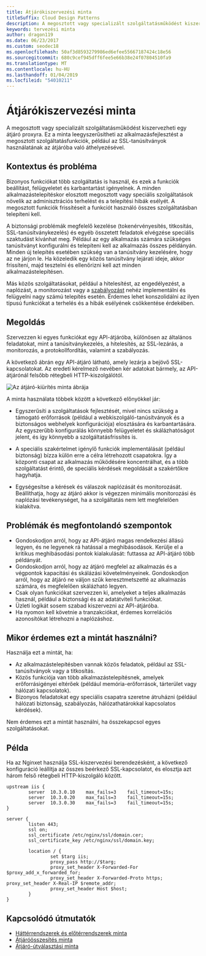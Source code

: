 ```yaml
---
title: Átjárókiszervezési minta
titleSuffix: Cloud Design Patterns
description: A megosztott vagy specializált szolgáltatásműködést kiszervezheti egy átjáró proxyra.
keywords: tervezési minta
author: dragon119
ms.date: 06/23/2017
ms.custom: seodec18
ms.openlocfilehash: 50af3d8593279986ed6efee55667187424c18e56
ms.sourcegitcommit: 680c9cef945dff6fee5e66b38e24f07804510fa9
ms.translationtype: MT
ms.contentlocale: hu-HU
ms.lasthandoff: 01/04/2019
ms.locfileid: "54010211"
---
```

# <a name="gateway-offloading-pattern"></a>Átjárókiszervezési minta

A megosztott vagy specializált szolgáltatásműködést kiszervezheti egy átjáró proxyra. Ez a minta leegyszerűsítheti az alkalmazásfejlesztést a megosztott szolgáltatásfunkciók, például az SSL-tanúsítványok használatának az átjáróba való áthelyezésével.

## <a name="context-and-problem"></a>Kontextus és probléma

Bizonyos funkciókat több szolgáltatás is használ, és ezek a funkciók beállítást, felügyeletet és karbantartást igényelnek. A minden alkalmazástelepítéskor elosztott megosztott vagy speciális szolgáltatások növelik az adminisztrációs terhelést és a telepítési hibák esélyét. A megosztott funkciók frissítéseit a funkciót használó összes szolgáltatásban telepíteni kell.

A biztonsági problémák megfelelő kezelése (tokenérvényesítés, titkosítás, SSL-tanúsítványkezelés) és egyéb összetett feladatok elvégzése speciális szaktudást kívánhat meg. Például az egy alkalmazás számára szükséges tanúsítványt konfigurálni és telepíteni kell az alkalmazás összes példányán. Minden új telepítés esetében szükség van a tanúsítvány kezelésére, hogy az ne járjon le. Ha közeledik egy közös tanúsítvány lejárati ideje, akkor frissíteni, majd tesztelni és ellenőrizni kell azt minden alkalmazástelepítésen.

Más közös szolgáltatásokat, például a hitelesítést, az engedélyezést, a naplózást, a monitorozást vagy a [szabályozást](./throttling.md) nehéz implementálni és felügyelni nagy számú telepítés esetén. Érdemes lehet konszolidálni az ilyen típusú funkciókat a terhelés és a hibák esélyének csökkentése érdekében.

## <a name="solution"></a>Megoldás

Szervezzen ki egyes funkciókat egy API-átjáróba, különösen az általános feladatokat, mint a tanúsítványkezelés, a hitelesítés, az SSL-lezárás, a monitorozás, a protokollfordítás, valamint a szabályozás.

A következő ábrán egy API-átjáró látható, amely lezárja a bejövő SSL-kapcsolatokat. Az eredeti kérelmező nevében kér adatokat bármely, az API-átjárónál felsőbb rétegbeli HTTP-kiszolgálótól.

 ![Az átjáró-kiürítés minta ábrája](./_images/gateway-offload.png)

A minta használata többek között a következő előnyökkel jár:

- Egyszerűsíti a szolgáltatások fejlesztését, mivel nincs szükség a támogató erőforrások (például a webkiszolgáló-tanúsítványok és a biztonságos webhelyek konfigurációja) elosztására és karbantartására. Az egyszerűbb konfigurálás könnyebb felügyeletet és skálázhatóságot jelent, és így könnyebb a szolgáltatásfrissítés is.

- A speciális szakértelmet igénylő funkciók implementálását (például biztonság) bízza külön erre a célra létrehozott csapatokra. Így a központi csapat az alkalmazás működésére koncentrálhat, és a több szolgáltatást érintő, de speciális kérdések megoldását a szakértőkre hagyhatja.

- Egységesítse a kérések és válaszok naplózását és monitorozását. Beállíthatja, hogy az átjáró akkor is végezzen minimális monitorozási és naplózási tevékenységet, ha a szolgáltatás nem lett megfelelően kialakítva.

## <a name="issues-and-considerations"></a>Problémák és megfontolandó szempontok

- Gondoskodjon arról, hogy az API-átjáró magas rendelkezési állású legyen, és ne legyenek rá hatással a meghibásodások. Kerülje el a kritikus meghibásodási pontok kialakulását: futtassa az API-átjáró több példányát.
- Gondoskodjon arról, hogy az átjáró megfelel az alkalmazás és a végpontok kapacitási és skálázási követelményeinek. Gondoskodjon arról, hogy az átjáró ne váljon szűk keresztmetszetté az alkalmazás számára, és megfelelően skálázható legyen.
- Csak olyan funkciókat szervezzen ki, amelyeket a teljes alkalmazás használ, például a biztonsági és az adatátviteli funkciókat.
- Üzleti logikát sosem szabad kiszervezni az API-átjáróba.
- Ha nyomon kell követnie a tranzakciókat, érdemes korrelációs azonosítókat létrehozni a naplózáshoz.

## <a name="when-to-use-this-pattern"></a>Mikor érdemes ezt a mintát használni?

Használja ezt a mintát, ha:

- Az alkalmazástelepítésben vannak közös feladatok, például az SSL-tanúsítványok vagy a titkosítás.
- Közös funkciója van több alkalmazástelepítésnek, amelyek erőforrásigényei eltérőek (például memória-erőforrások, tárterület vagy hálózati kapcsolatok).
- Bizonyos feladatokat egy speciális csapatra szeretne átruházni (például hálózati biztonság, szabályozás, hálózathatárokkal kapcsolatos kérdések).

Nem érdemes ezt a mintát használni, ha összekapcsol egyes szolgáltatásokat.

## <a name="example"></a>Példa

Ha az Nginxet használja SSL-kiszervezési berendezésként, a következő konfiguráció leállítja az összes beérkező SSL-kapcsolatot, és elosztja azt három felső rétegbeli HTTP-kiszolgáló között.

```console
upstream iis {
        server  10.3.0.10    max_fails=3    fail_timeout=15s;
        server  10.3.0.20    max_fails=3    fail_timeout=15s;
        server  10.3.0.30    max_fails=3    fail_timeout=15s;
}

server {
        listen 443;
        ssl on;
        ssl_certificate /etc/nginx/ssl/domain.cer;
        ssl_certificate_key /etc/nginx/ssl/domain.key;

        location / {
                set $targ iis;
                proxy_pass http://$targ;
                proxy_set_header X-Forwarded-For $proxy_add_x_forwarded_for;
                proxy_set_header X-Forwarded-Proto https;
proxy_set_header X-Real-IP $remote_addr;
                proxy_set_header Host $host;
        }
}
```

## <a name="related-guidance"></a>Kapcsolódó útmutatók

- [Háttérrendszerek és előtérrendszerek minta](./backends-for-frontends.md)
- [Átjáróösszesítés minta](./gateway-aggregation.md)
- [Átjáró-útválasztási minta](./gateway-routing.md)
